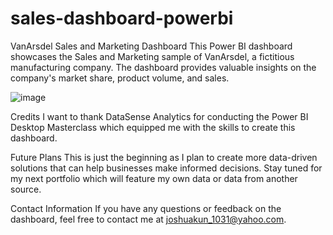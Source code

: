 # sales-dashboard-powerbi

VanArsdel Sales and Marketing Dashboard
This Power BI dashboard showcases the Sales and Marketing sample of VanArsdel, a fictitious manufacturing company. The dashboard provides valuable insights on the company's market share, product volume, and sales.

![image](https://user-images.githubusercontent.com/113781636/231449899-6bf6d249-56a3-4820-8505-8491202baf5b.png)


Credits
I want to thank DataSense Analytics for conducting the Power BI Desktop Masterclass which equipped me with the skills to create this dashboard.

Future Plans
This is just the beginning as I plan to create more data-driven solutions that can help businesses make informed decisions. Stay tuned for my next portfolio which will feature my own data or data from another source.

Contact Information
If you have any questions or feedback on the dashboard, feel free to contact me at joshuakun_1031@yahoo.com.
